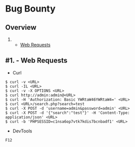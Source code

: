 # Bug Bounty

Overview
---------
1. - [Web Requests](#1---web-requests)
   
#1. - Web Requests
-----------------------------------------

- Curl

```
$ curl -v <URL>
$ curl -IL <URL>
$ curl -v -X OPTIONS <URL>
$ curl http://admin:admin@<URL>
$ curl -H 'Authorization: Basic YWRtaW46YWRtaW4=' <URL>
$ curl <URL>/search.php?search=test
$ curl -X POST -d 'username=admin&password=admin' <URL>
$ curl -X POST -d '{"search":"test"}' -H 'Content-Type: application/json' <URL>
$ curl -b 'PHPSESSID=c1nsa6op7vtk7kdis7bcnbadf1' <URL>
```

- DevTools

```
F12
```
